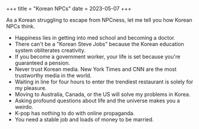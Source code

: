 +++
title = "Korean NPCs"
date = 2023-05-07
+++

As a Korean struggling to escape from NPCness, let me tell you how Korean NPCs think.

* Happiness lies in getting into med school and becoming a doctor.
* There can't be a "Korean Steve Jobs" because the Korean education system obliterates creativity.
* If you become a government worker, your life is set because you're guaranteed a pension.
* Never trust Korean media. New York Times and CNN are the most trustworthy media in the world. 
* Waiting in line for four hours to enter the trendiest restaurant is solely for my pleasure.
* Moving to Australia, Canada, or the US will solve my problems in Korea.
* Asking profound questions about life and the universe makes you a weirdo.
* K-pop has nothing to do with online propaganda.
* You need a stable job and loads of money to be married.
